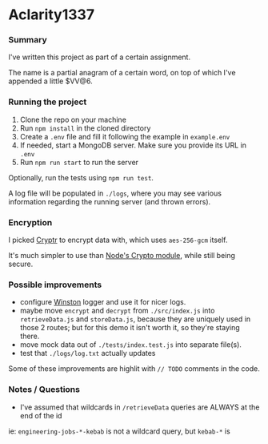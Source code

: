 # Aclarity1337

### Summary

I've written this project as part of a certain assignment.

The name is a partial anagram of a certain word, on top of which I've appended a little $VV@6.

### Running the project

1. Clone the repo on your machine
2. Run `npm install` in the cloned directory
3. Create a `.env` file and fill it following the example in `example.env`
4. If needed, start a MongoDB server. Make sure you provide its URL in `.env` 
5. Run `npm run start` to run the server

Optionally, run the tests using `npm run test`.

A log file will be populated in `./logs`, where you may see various information regarding the running server (and thrown errors).

### Encryption

I picked [Cryptr](https://www.npmjs.com/package/cryptr) to encrypt data with, which uses `aes-256-gcm` itself.

It's much simpler to use than [Node's Crypto module](https://nodejs.org/api/crypto.html), while still being secure.

### Possible improvements

- configure [Winston](https://www.npmjs.com/package/winston) logger and use it for nicer logs.
- maybe move `encrypt` and `decrypt` from `./src/index.js` into `retrieveData.js` and `storeData.js`, because they are uniquely used in those 2 routes; but for this demo it isn't worth it, so they're staying there.
- move mock data out of `./tests/index.test.js` into separate file(s).
- test that `./logs/log.txt` actually updates

Some of these improvements are highlit with `// TODO` comments in the code.

### Notes / Questions

- I've assumed that wildcards in `/retrieveData` queries are ALWAYS at the end of the id 

ie: `engineering-jobs-*-kebab` is not a wildcard query, but `kebab-*` is